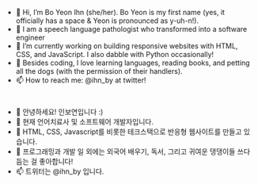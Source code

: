 - 👋 Hi, I’m Bo Yeon Ihn (she/her). Bo Yeon is my first name (yes, it officially has a space & Yeon is pronounced as y-uh-n!). 
- 👀 I am a speech language pathologist who transformed into a software engineer
- 🌱 I’m currently working on building responsive websites with HTML, CSS, and JavaScript. I also dabble with Python occasionally! 
- 💞️ Besides coding, I love learning languages, reading books, and petting all the dogs (with the permission of their handlers). 
- 📫 How to reach me: @ihn_by at twitter! 

#
- 👋 안녕하세요! 인보연입니다 :) 
- 👀 현재 언어치료사 및 소프트웨어 개발자입니다. 
- 🌱 HTML, CSS, Javascript를 비롯한 테크스택으로 반응형 웹사이트를 만들고 있습니다. 
- 💞️ 프로그래밍과 개발 일 외에는 외국어 배우기, 독서, 그리고 귀여운 댕댕이들 쓰다듬는 걸 좋아합니다! 
- 📫 트위터는 @ihn_by 입니다. 



<!---
boyeonihn/boyeonihn is a ✨ special ✨ repository because its `README.md` (this file) appears on your GitHub profile.
You can click the Preview link to take a look at your changes.
--->
